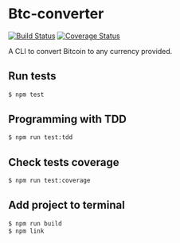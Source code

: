 # Btc-converter

[![Build Status](https://travis-ci.org/tota1099/btc-converter.svg?branch=master)](https://travis-ci.org/tota1099/btc-converter)
[![Coverage Status](https://coveralls.io/repos/github/tota1099/btc-converter/badge.svg?branch=master)](https://coveralls.io/github/tota1099/btc-converter?branch=master)

A CLI to convert Bitcoin to any currency provided.

## Run tests

```sh
$ npm test
```

## Programming with TDD

```sh
$ npm run test:tdd
```

## Check tests coverage

```sh
$ npm run test:coverage
```

## Add project to terminal

```sh
$ npm run build
$ npm link
```
